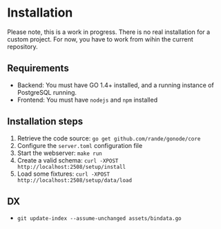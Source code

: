 Installation
============

Please note, this is a work in progress. There is no real installation for a custom project. For now, you have to work
from wihin the current repository.

Requirements
------------

- Backend: You must have GO 1.4+ installed, and a running instance of PostgreSQL running.
- Frontend: You must have ``nodejs`` and ``npm`` installed

Installation steps
------------------

1. Retrieve the code source: ``go get github.com/rande/gonode/core``
2. Configure the ``server.toml`` configuration file
3. Start the webserver: ``make run``
4. Create a valid schema: ``curl -XPOST http://localhost:2508/setup/install`` 
5. Load some fixtures: ``curl -XPOST http://localhost:2508/setup/data/load`` 
 
DX
--

* ``git update-index --assume-unchanged assets/bindata.go``